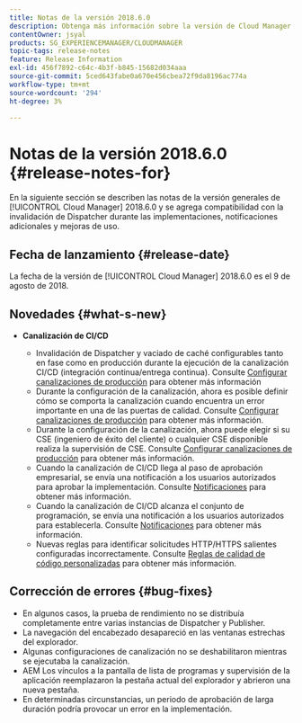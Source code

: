 ```yaml
---
title: Notas de la versión 2018.6.0
description: Obtenga más información sobre la versión de Cloud Manager 2018.6.0.
contentOwner: jsyal
products: SG_EXPERIENCEMANAGER/CLOUDMANAGER
topic-tags: release-notes
feature: Release Information
exl-id: 456f7892-c64c-4b3f-b845-15682d034aaa
source-git-commit: 5ced643fabe0a670e456cbea72f9da8196ac774a
workflow-type: tm+mt
source-wordcount: '294'
ht-degree: 3%

---
```


# Notas de la versión 2018.6.0 {#release-notes-for}

En la siguiente sección se describen las notas de la versión generales de [!UICONTROL Cloud Manager] 2018.6.0 y se agrega compatibilidad con la invalidación de Dispatcher durante las implementaciones, notificaciones adicionales y mejoras de uso.

## Fecha de lanzamiento {#release-date}

La fecha de la versión de [!UICONTROL Cloud Manager] 2018.6.0 es el 9 de agosto de 2018.

## Novedades {#what-s-new}

* **Canalización de CI/CD**

   * Invalidación de Dispatcher y vaciado de caché configurables tanto en fase como en producción durante la ejecución de la canalización CI/CD (integración continua/entrega continua). Consulte [Configurar canalizaciones de producción](/help/using/production-pipelines.md) para obtener más información
   * Durante la configuración de la canalización, ahora es posible definir cómo se comporta la canalización cuando encuentra un error importante en una de las puertas de calidad. Consulte [Configurar canalizaciones de producción](/help/using/production-pipelines.md) para obtener más información.
   * Durante la configuración de la canalización, ahora puede elegir si su CSE (ingeniero de éxito del cliente) o cualquier CSE disponible realiza la supervisión de CSE. Consulte [Configurar canalizaciones de producción](/help/using/production-pipelines.md) para obtener más información.
   * Cuando la canalización de CI/CD llega al paso de aprobación empresarial, se envía una notificación a los usuarios autorizados para aprobar la implementación. Consulte [Notificaciones](/help/using/notifications.md) para obtener más información.
   * Cuando la canalización de CI/CD alcanza el conjunto de programación, se envía una notificación a los usuarios autorizados para establecerla. Consulte [Notificaciones](/help/using/notifications.md) para obtener más información.
   * Nuevas reglas para identificar solicitudes HTTP/HTTPS salientes configuradas incorrectamente. Consulte [Reglas de calidad de código personalizadas](/help/using/custom-code-quality-rules.md) para obtener más información.

## Corrección de errores {#bug-fixes}

* En algunos casos, la prueba de rendimiento no se distribuía completamente entre varias instancias de Dispatcher y Publisher.
* La navegación del encabezado desapareció en las ventanas estrechas del explorador.
* Algunas configuraciones de canalización no se deshabilitaron mientras se ejecutaba la canalización.
* AEM Los vínculos a la pantalla de lista de programas y supervisión de la aplicación reemplazaron la pestaña actual del explorador y abrieron una nueva pestaña.
* En determinadas circunstancias, un periodo de aprobación de larga duración podría provocar un error en la implementación.
